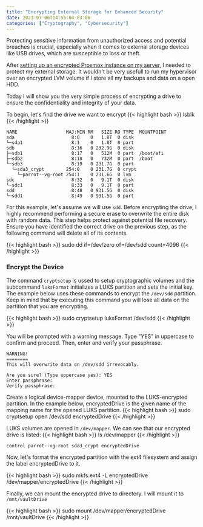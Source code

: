 ```yaml
---
title: "Encrypting External Storage for Enhanced Security"
date: 2023-07-06T14:55:04-03:00
categories: ["Cryptography", "Cybersecurity"]
---
```

Protecting sensitive information from unauthorized access and potential breaches is crucial, especially when it comes to external storage devices like USB drives, which are susceptible to loss or theft.

After [setting up an encrypted Proxmox instance on my server](https://pablodip.me/post/encrypted-proxmox), I needed to protect my external storage. It wouldn't be very usefull to run my hypervisor over an encrypted LVM volume if I store all my backups and data on a open HDD.

Today I will show you the very simple process of encrypting a drive to ensure the confidentiality and integrity of your data. 

To begin, let's find the drive we want to encrypt
{{< highlight bash >}}
lsblk
{{< /highlight >}}
```
NAME                  MAJ:MIN RM   SIZE RO TYPE  MOUNTPOINT
sda                     8:0    0   1.8T  0 disk
└─sda1                  8:1    0   1.8T  0 part
sdb                     8:16   0 232.9G  0 disk
├─sdb1                  8:17   0   512M  0 part  /boot/efi
├─sdb2                  8:18   0   732M  0 part  /boot
└─sdb3                  8:19   0 231.7G  0 part
  └─sda3_crypt        254:0    0 231.7G  0 crypt
    └─parrot--vg-root 254:1    0 231.6G  0 lvm  
sdc                     8:32   0   9.1T  0 disk
└─sdc1                  8:33   0   9.1T  0 part
sdd                     8:48   0 931.5G  0 disk
└─sdd1                  8:49   0 931.5G  0 part
```


For this example, let's assume we will use ```sdd```.
Before encrypting the drive, I highly recommend performing a secure erase to overwrite the entire disk with random data. This step helps protect against potential file recovery. 
Ensure you have identified the correct drive on the previous step, as the following command will delete all of its contents.

{{< highlight bash >}}
sudo dd if=/dev/zero of=/dev/sdd count=4096
{{< /highlight >}}

### Encrypt the Device

The command ```cryptsetup``` is ussed to setup cryptographic volumes and the subcommand ```luksFormat``` initializes a LUKS partition and sets the initial key.
The example below uses these commands to encrypt the ```/dev/sdd``` partition. Keep in mind that by executing this command you will lose all data on the partition that you are encrypting.

{{< highlight bash >}}
sudo cryptsetup luksFormat /dev/sdd
{{< /highlight >}}


You will be prompted with a warning message. Type "YES" in uppercase to confirm and proceed. Then, enter and verify your passphrase.
```
WARNING!
========
This will overwrite data on /dev/sdd irrevocably.

Are you sure? (Type uppercase yes): YES
Enter passphrase: 
Verify passphrase:
```
Create a logical device-mapper device, mounted to the LUKS-encrypted partition. In the example below, encryptedDrive is the given name of the mapping name for the opened LUKS partition.
{{< highlight bash >}}
sudo cryptsetup open /dev/sdd encryptedDrive
{{< /highlight >}}

LUKS volumes are opened in ```/dev/mapper```. We can see that our encrypted drive is listed:
{{< highlight bash >}}
ls /dev/mapper
{{< /highlight >}}
```
control parrot--vg-root sda3_crypt encryptedDrive
```

Now, let's format the encrypted partition with the ext4 filesystem and assign the label encryptedDrive to it.

{{< highlight bash >}}
sudo mkfs.ext4 -L encryptedDrive /dev/mapper/encryptedDrive
{{< /highlight >}}

Finally, we can mount the encrypted drive to directory. I will mount it to ```/mnt/vaultDrive```

{{< highlight bash >}}
sudo mount /dev/mapper/encryptedDrive /mnt/vaultDrive
{{< /highlight >}}

